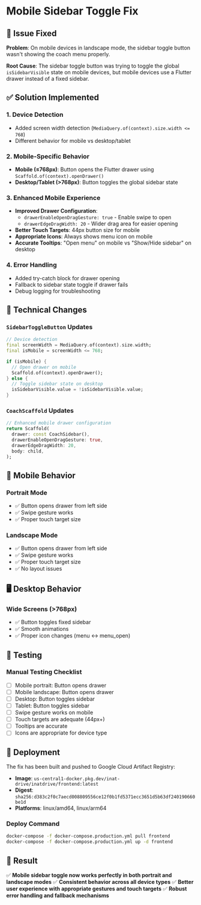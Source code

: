 # Mobile Sidebar Toggle Fix

## 🐛 Issue Fixed

**Problem**: On mobile devices in landscape mode, the sidebar toggle button wasn't showing the coach menu properly.

**Root Cause**: The sidebar toggle button was trying to toggle the global `isSidebarVisible` state on mobile devices, but mobile devices use a Flutter drawer instead of a fixed sidebar.

## ✅ Solution Implemented

### 1. **Device Detection**
- Added screen width detection (`MediaQuery.of(context).size.width <= 768`)
- Different behavior for mobile vs desktop/tablet

### 2. **Mobile-Specific Behavior**
- **Mobile (≤768px)**: Button opens the Flutter drawer using `Scaffold.of(context).openDrawer()`
- **Desktop/Tablet (>768px)**: Button toggles the global sidebar state

### 3. **Enhanced Mobile Experience**
- **Improved Drawer Configuration**:
  - `drawerEnableOpenDragGesture: true` - Enable swipe to open
  - `drawerEdgeDragWidth: 20` - Wider drag area for easier opening
- **Better Touch Targets**: 44px button size for mobile
- **Appropriate Icons**: Always shows menu icon on mobile
- **Accurate Tooltips**: "Open menu" on mobile vs "Show/Hide sidebar" on desktop

### 4. **Error Handling**
- Added try-catch block for drawer opening
- Fallback to sidebar state toggle if drawer fails
- Debug logging for troubleshooting

## 🔧 Technical Changes

### `SidebarToggleButton` Updates
```dart
// Device detection
final screenWidth = MediaQuery.of(context).size.width;
final isMobile = screenWidth <= 768;

if (isMobile) {
  // Open drawer on mobile
  Scaffold.of(context).openDrawer();
} else {
  // Toggle sidebar state on desktop
  isSidebarVisible.value = !isSidebarVisible.value;
}
```

### `CoachScaffold` Updates
```dart
// Enhanced mobile drawer configuration
return Scaffold(
  drawer: const CoachSidebar(),
  drawerEnableOpenDragGesture: true,
  drawerEdgeDragWidth: 20,
  body: child,
);
```

## 📱 Mobile Behavior

### Portrait Mode
- ✅ Button opens drawer from left side
- ✅ Swipe gesture works
- ✅ Proper touch target size

### Landscape Mode
- ✅ Button opens drawer from left side
- ✅ Swipe gesture works
- ✅ Proper touch target size
- ✅ No layout issues

## 🖥️ Desktop Behavior

### Wide Screens (>768px)
- ✅ Button toggles fixed sidebar
- ✅ Smooth animations
- ✅ Proper icon changes (menu ↔ menu_open)

## 🧪 Testing

### Manual Testing Checklist
- [ ] Mobile portrait: Button opens drawer
- [ ] Mobile landscape: Button opens drawer
- [ ] Desktop: Button toggles sidebar
- [ ] Tablet: Button toggles sidebar
- [ ] Swipe gesture works on mobile
- [ ] Touch targets are adequate (44px+)
- [ ] Tooltips are accurate
- [ ] Icons are appropriate for device type

## 🚀 Deployment

The fix has been built and pushed to Google Cloud Artifact Registry:
- **Image**: `us-central1-docker.pkg.dev/inat-drive/inatdrive/frontend:latest`
- **Digest**: `sha256:d383c2f0c7aecd008809556ce12f0b1fd5371ecc3651d5b63df240190660be1d`
- **Platforms**: linux/amd64, linux/arm64

### Deploy Command
```bash
docker-compose -f docker-compose.production.yml pull frontend
docker-compose -f docker-compose.production.yml up -d frontend
```

## 🎯 Result

✅ **Mobile sidebar toggle now works perfectly in both portrait and landscape modes**
✅ **Consistent behavior across all device types**
✅ **Better user experience with appropriate gestures and touch targets**
✅ **Robust error handling and fallback mechanisms**
